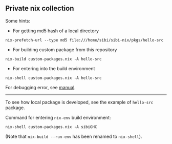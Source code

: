 Private nix collection
-----------------------

Some hints:

* For getting md5 hash of a local directory

`nix-prefetch-url --type md5 file:///home/sibi/sibi-nix/pkgs/hello-src`

* For building custom package from this repository

`nix-build custom-packages.nix -A hello-src`

* For entering into the build environment

`nix-shell custom-packages.nix -A hello-src`

For debugging error, see
[manual](https://nixos.org/nix/manual/#sec-debug-build).

-------------------

To see how local package is developed, see the example of `hello-src`
package. 

Command for entering `nix-env` build environment:

`nix-shell custom-packages.nix -A sibiGHC `

(Note that `nix-build --run-env` has been renamed to `nix-shell`).

